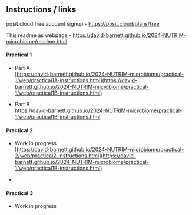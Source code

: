 ## Instructions / links

posit.cloud free account signup - <https://posit.cloud/plans/free>

This readme as webpage - <https://david-barnett.github.io/2024-NUTRIM-microbiome/readme.html>

#### Practical 1

-   Part A\
    [https://david-barnett.github.io/2024-NUTRIM-microbiome/practical-1/web/practical1A-instructions.html](https://david-barnett.github.io/2024-NUTRIM-microbiome/practical-1/web/practical1B-instructions.html)

-   Part B\
    <https://david-barnett.github.io/2024-NUTRIM-microbiome/practical-1/web/practical1B-instructions.html>

#### Practical 2

-   Work in progress\
    [https://david-barnett.github.io/2024-NUTRIM-microbiome/practical-2/web/practical2-instructions.html](https://david-barnett.github.io/2024-NUTRIM-microbiome/practical-1/web/practical1B-instructions.html)

-   

#### Practical 3

-   Work in progress
